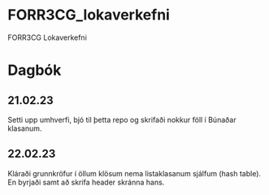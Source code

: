 # FORR3CG_lokaverkefni
FORR3CG Lokaverkefni

# Dagbók

## 21.02.23

Setti upp umhverfi, bjó til þetta repo og skrifaði nokkur föll í Búnaðar klasanum.

## 22.02.23

Kláraði grunnkröfur í öllum klösum nema listaklasanum sjálfum (hash table). En byrjaði samt að skrifa header skránna hans.